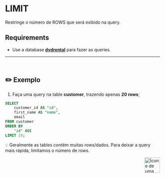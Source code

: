 # LIMIT
Restringe o número de ROWS que será exibido na query.

## Requirements
* Use a database [**dvdrental**](https://github.com/lGabrielDev/06.postgreSQL/blob/main/2.praticando/7.pg_restore.md/#pgadmin4) para fazer as queries.

<hr>
<br>

## :pencil2: Exemplo 

1. Faça uma query na table **customer**, trazendo apenas **20 rows**;

```sql
SELECT
    customer_id AS "id",
    first_name AS "name",
    email
FROM customer
ORDER BY
    "id" ASC
LIMIT 20;
```

:bulb: Geralmente as tables contêm muitas rows/dados. Para deixar a query mais rápida, limitamos o número de rows.



<!-- Botão para o próximo resumo em ordem sequêncial -->
<a href="https://github.com/lGabrielDev/06.postgreSQL/blob/main/2.praticando/14.aggregate_function.md"><img alt="Ícone de uma seta apontada para direita, representando um link para a próxima página" src="https://cdn-icons-png.flaticon.com/512/8875/8875266.png" width="50px" height="50px" align="right"></a>